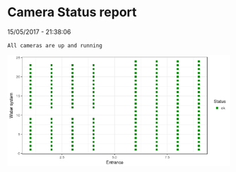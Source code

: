 Camera Status report
================
15/05/2017 - 21:38:06

    All cameras are up and running

![](camreport_files/figure-markdown_github/unnamed-chunk-2-1.png)
